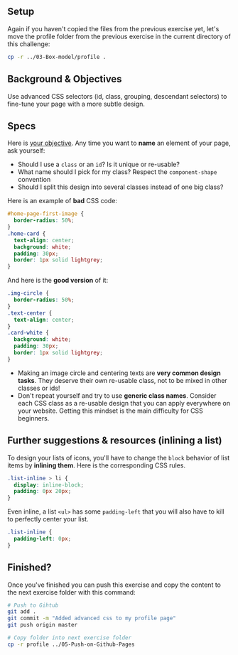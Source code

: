 ## Setup

Again if you haven't copied the files from the previous exercise yet, let's move the profile folder from the previous exercise in the current directory of this challenge:

```bash
cp -r ../03-Box-model/profile .
```

## Background & Objectives

Use advanced CSS selectors (id, class, grouping, descendant selectors) to fine-tune your page with a more subtle design.

## Specs

Here is [your objective](http://lewagon.github.io/html-css-challenges/04-advanced-selectors/). Any time you want to **name** an element of your page, ask yourself:

- Should I use a `class` or an `id`? Is it unique or re-usable?
- What name should I pick for my class? Respect the `component-shape` convention
- Should I split this design into several classes instead of one big class?

Here is an example of **bad** CSS code:

```css
#home-page-first-image {
  border-radius: 50%;
}
.home-card {
  text-align: center;
  background: white;
  padding: 30px;
  border: 1px solid lightgrey;
}
```

And here is the **good version** of it:

```css
.img-circle {
  border-radius: 50%;
}
.text-center {
  text-align: center;
}
.card-white {
  background: white;
  padding: 30px;
  border: 1px solid lightgrey;
}
```

- Making an image circle and centering texts are **very common design tasks**. They deserve their own re-usable class, not to be mixed in other classes or ids!
- Don't repeat yourself and try to use **generic class names**. Consider each CSS class as a re-usable design that you can apply everywhere on your website. Getting this mindset is the main difficulty for CSS beginners.

## Further suggestions & resources (inlining a list)

To design your lists of icons, you'll have to change the `block` behavior of list items by **inlining them**. Here is the corresponding CSS rules.

```css
.list-inline > li {
  display: inline-block;
  padding: 0px 20px;
}
```

Even inline, a list `<ul>` has some `padding-left` that you will also have to kill to perfectly center your list.

```css
.list-inline {
  padding-left: 0px;
}
```

## Finished?

Once you've finished you can push this exercise and copy the content to the next exercise folder with this command:

```bash
# Push to Gihtub
git add .
git commit -m "Added advanced css to my profile page"
git push origin master

# Copy folder into next exercise folder
cp -r profile ../05-Push-on-Github-Pages
```
